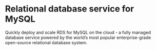 # Relational database service for MySQL

Quickly deploy and scale RDS for MySQL on the cloud - a fully managed database service powered by the world’s most popular enterprise-grade open-source relational database system.
